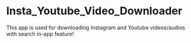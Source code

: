# Insta_Youtube_Video_Downloader
This app is used for downloading Instagram and Youtube videos/audios with search in-app feature!

